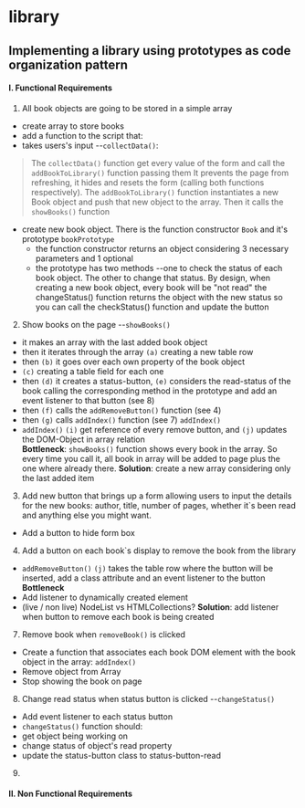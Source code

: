 # library

## Implementing a library using prototypes as code organization pattern 

#### I. Functional Requirements 

1. All book objects are going to be stored in a simple array
- create array to store books
- add a function to the script that:
- takes users's input --`collectData()`:
>  The `collectData()` function get every value of the form
   and call the `addBookToLibrary()` function passing them
   It prevents the page from refreshing, it hides and resets
   the form (calling both functions respectively).
   The `addBookToLibrary()` function instantiates a new Book object
   and push that new object to the array. Then it calls the `showBooks()`
   function
- create new book object. There is the function constructor `Book` 
  and it's prototype `bookPrototype`
  - the function constructor returns an object considering 3 
    necessary parameters and 1 optional
  - the prototype has two methods --one to check the status of
    each book object. The other to change that status. By design,
    when creating a new book object, every book will be "not read"
    the changeStatus() function returns the object with the new status
    so you can call the checkStatus() function and update the button

2. Show books on the page --`showBooks()`
- it makes an array with the last added book object 
- then it iterates through the array `(a)` creating a new table row
- then `(b)` it goes over each own property of the book object
- `(c)` creating a table field for each one   
- then `(d)` it creates a status-button, `(e)` considers 
the read-status of the book calling the corresponding method 
in the prototype and add an event listener to that button (see 8)
- then `(f)` calls the `addRemoveButton()` function (see 4)
- then `(g)` calls `addIndex()` function (see 7)
`addIndex()`
- `addIndex()` `(i)` get reference of every remove button,
and `(j)` updates the DOM-Object in array relation    
**Bottleneck**: `showBooks()` function shows every book in the 
array. So every time you call it, all book in array will be added
to page plus the one where already there.
**Solution**: create a new array considering only the last added item     
3. Add new button that brings up a form allowing users to 
input the details for the new books: author, title, 
number of pages, whether it`s been read and anything else
you might want.
- Add a button to hide form box
4. Add a button on each book`s display to remove the book from
the library
- `addRemoveButton()` `(j)` takes the table row where the button
will be inserted, add a class attribute and an event listener to
the button
**Bottleneck**
- Add listener to dynamically created element
- (live / non live) NodeList vs HTMLCollections?
**Solution**: add listener when button to remove each book
is being created
7. Remove book when `removeBook()` is clicked  
- Create a function that associates each book DOM element 
with the book object in the array: `addIndex()` 
- Remove object from Array
- Stop showing the book on page        
8. Change read status when status button is clicked --`changeStatus()`
- Add event listener to each status button
- `changeStatus()` function should:
- get object being working on
- change status of object's read property
- update the status-button class to status-button-read
9.    


#### II. Non Functional Requirements 

